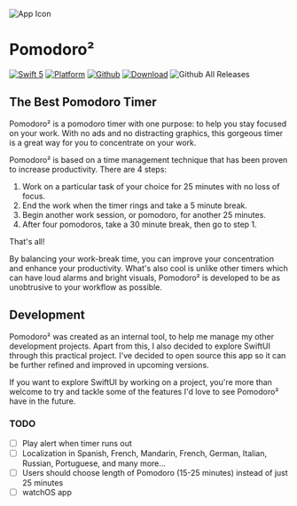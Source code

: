 ![App Icon](https://i.postimg.cc/ZR6W2RGJ/Pomodoro.png)
# Pomodoro²
[![Swift 5](https://img.shields.io/badge/swift-5-orange.svg?style=flat)](https://github.com/apple/swift)
[![Platform](http://img.shields.io/badge/platform-iOS-red.svg?style=flat)](https://developer.apple.com/ios/)
[![Github](http://img.shields.io/badge/github-aidev1065-green.svg?style=flat)](https://github.com/aidev1065)
[![Download](https://img.shields.io/badge/Download-iOS-blue)](https://apps.apple.com/us/app/pomodoro/id1492557913?ls=1)
![Github All Releases](https://img.shields.io/github/downloads/aidev1065/pomodoro/total.svg)

## The Best Pomodoro Timer
Pomodoro² is a pomodoro timer with one purpose: to help you stay focused on your work. With no ads and no distracting graphics, this gorgeous timer is a great way for you to concentrate on your work.

Pomodoro² is based on a time management technique that has been proven to increase productivity. There are 4 steps:
1. Work on a particular task of your choice for 25 minutes with no loss of focus.
2. End the work when the timer rings and take a 5 minute break.
3. Begin another work session, or pomodoro, for another 25 minutes.
4. After four pomodoros, take a 30 minute break, then go to step 1.

That's all!

By balancing your work-break time, you can improve your concentration and enhance your productivity. What's also cool is unlike other timers which can have loud alarms and bright visuals, Pomodoro² is developed to be as unobtrusive to your workflow as possible.

## Development
Pomodoro² was created as an internal tool, to help me manage my other development projects. Apart from this, I also decided to explore SwiftUI through this practical project. I've decided to open source this app so it can be further refined and improved in upcoming versions. 

If you want to explore SwiftUI by working on a project, you're more than welcome to try and tackle some of the features I'd love to see Pomodoro² have in the future.

### TODO
- [ ] Play alert when timer runs out
- [ ] Localization in Spanish, French, Mandarin, French, German, Italian, Russian, Portuguese, and many more...
- [ ] Users should choose length of Pomodoro (15-25 minutes) instead of just 25 minutes
- [ ] watchOS app
